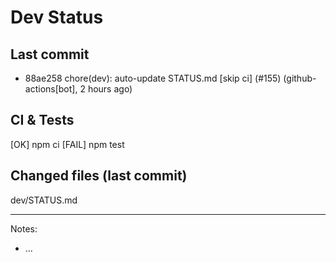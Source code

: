# Dev Status

## Last commit
- 88ae258 chore(dev): auto-update STATUS.md [skip ci] (#155) (github-actions[bot], 2 hours ago)
## CI & Tests
[OK] npm ci
[FAIL] npm test

## Changed files (last commit)
dev/STATUS.md

---
Notes:
- ...
